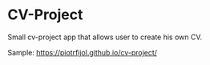 # CV-Project 

Small cv-project app that allows user to create his own CV.

Sample: https://piotrfijol.github.io/cv-project/
